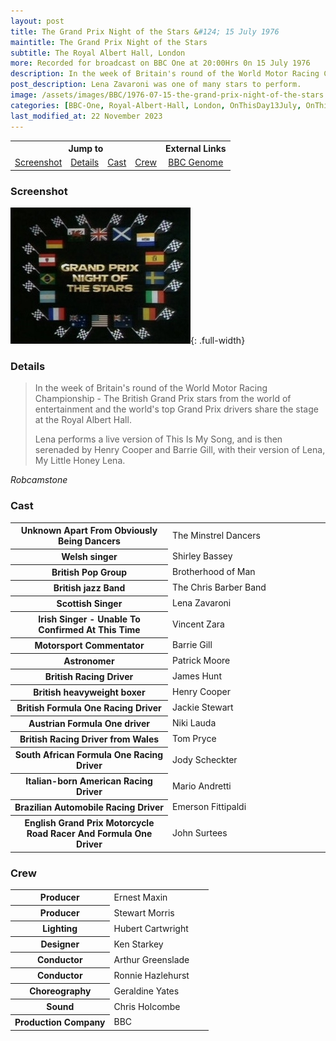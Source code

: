 ```yaml
---
layout: post
title: The Grand Prix Night of the Stars &#124; 15 July 1976
maintitle: The Grand Prix Night of the Stars
subtitle: The Royal Albert Hall, London
more: Recorded for broadcast on BBC One at 20:00Hrs 0n 15 July 1976
description: In the week of Britain's round of the World Motor Racing Championship - The British Grand Prix stars from the world of entertainment and the world's top Grand Prix drivers share the stage at the Royal Albert Hall. Lena performs a live version of This Is My Song, and is then serenaded by Henry Cooper and Barrie Gill, with their version of Lena, My Little Honey Lena.
post_description: Lena Zavaroni was one of many stars to perform.
image: /assets/images/BBC/1976-07-15-the-grand-prix-night-of-the-stars.jpg
categories: [BBC-One, Royal-Albert-Hall, London, OnThisDay13July, OnThisDay15July]
last_modified_at: 22 November 2023
---
```


<table style="text-align:center;">
<tr>
<th colspan="4">Jump to</th>
<th colspan="2">External Links</th>
</tr>

<tr>
<td><a href="#screenshot">Screenshot</a></td>
<td><a href="#details">Details</a></td>
<td><a href="#cast">Cast</a></td>
<td><a href="#crew">Crew</a></td>
<td><a class="external-link" href="https://genome.ch.bbc.co.uk/schedules/bbcone/london/1976-07-15#at-20.00">BBC Genome</a></td>
</tr>
</table>

### Screenshot
![](/assets/images/BBC/1976-07-15-the-grand-prix-night-of-the-stars.jpg){: .full-width}

### Details
> In the week of Britain's round of the World Motor Racing Championship - The British Grand Prix stars from the world of entertainment and the world's top Grand Prix drivers share the stage at the Royal Albert Hall.
>
> Lena performs a live version of This Is My Song, and is then serenaded by Henry Cooper and Barrie Gill, with their version of Lena, My Little Honey Lena.

<cite>Robcamstone</cite>

### Cast
<table>
<tr><th style="width:50%;">Unknown Apart From Obviously Being Dancers</th><td style="width:50%;">The Minstrel Dancers</td></tr>
<tr><th>Welsh singer</th><td>Shirley Bassey</td></tr>
<tr><th>British Pop Group</th><td>Brotherhood of Man</td></tr>
<tr><th>British jazz Band</th><td>The Chris Barber Band</td></tr>
<tr><th>Scottish Singer</th><td>Lena Zavaroni</td></tr>
<tr><th>Irish Singer - Unable To Confirmed At This Time</th><td>Vincent Zara</td></tr>
<tr><th>Motorsport Commentator</th><td>Barrie Gill</td></tr>
<tr><th>Astronomer</th><td>Patrick Moore</td></tr>
<tr><th>British Racing Driver</th><td>James Hunt</td></tr>
<tr><th>British heavyweight boxer</th><td>Henry Cooper</td></tr>
<tr><th>British Formula One Racing Driver</th><td>Jackie Stewart</td></tr>
<tr><th>Austrian Formula One driver</th><td>Niki Lauda</td></tr>
<tr><th>British Racing Driver from Wales</th><td>Tom Pryce</td></tr>
<tr><th>South African Formula One Racing Driver</th><td>Jody Scheckter</td></tr>
<tr><th>Italian-born American Racing Driver</th><td>Mario Andretti</td></tr>
<tr><th>Brazilian Automobile Racing Driver</th><td>Emerson Fittipaldi</td></tr>
<tr><th>English Grand Prix Motorcycle Road Racer And Formula One Driver</th><td>John Surtees</td></tr>
</table>

### Crew
<table>
<tr><th style="width:50%;">Producer</th><td style="width:50%;">Ernest Maxin</td></tr>
<tr><th>Producer</th><td>Stewart Morris</td></tr>
<tr><th>Lighting</th><td>Hubert Cartwright</td></tr>
<tr><th>Designer</th><td>Ken Starkey</td></tr>
<tr><th>Conductor</th><td>Arthur Greenslade</td></tr>
<tr><th>Conductor</th><td>Ronnie Hazlehurst</td></tr>
<tr><th>Choreography</th><td>Geraldine Yates</td></tr>
<tr><th>Sound</th><td>Chris Holcombe</td></tr>
<tr><th>Production Company</th><td>BBC</td></tr>
</table>

